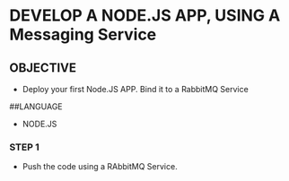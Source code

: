 # DEVELOP A NODE.JS APP, USING A Messaging Service

## OBJECTIVE
- Deploy your first Node.JS APP. Bind it to a RabbitMQ Service

##LANGUAGE
- NODE.JS

### STEP 1
- Push the code using a RAbbitMQ Service.